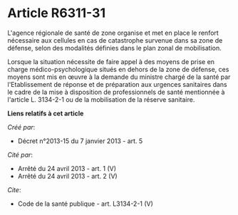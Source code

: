 # Article R6311-31

L'agence régionale de santé de zone organise et met en place le renfort nécessaire aux cellules en cas de catastrophe
survenue dans sa zone de défense, selon des modalités définies dans le plan zonal de mobilisation. 

Lorsque la situation nécessite de faire appel à des moyens de prise en charge médico-psychologique situés en dehors de la
zone de défense, ces moyens sont mis en œuvre à la demande du ministre chargé de la santé par l'Etablissement de réponse et
de préparation aux urgences sanitaires dans le cadre de la mise à disposition de professionnels de santé mentionnée à
l'article L. 3134-2-1 ou de la mobilisation de la réserve sanitaire.

**Liens relatifs à cet article**

_Créé par_:

  - Décret n°2013-15 du 7 janvier 2013 - art. 5

_Cité par_:

  - Arrêté du 24 avril 2013 - art. 1 (V)
  - Arrêté du 24 avril 2013 - art. 2 (V)

_Cite_:

  - Code de la santé publique - art. L3134-2-1 (V)
